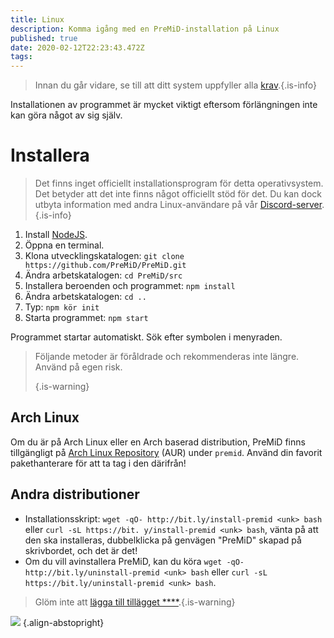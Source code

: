 ```yaml
---
title: Linux
description: Komma igång med en PreMiD-installation på Linux
published: true
date: 2020-02-12T22:23:43.472Z
tags: 
---
```


> Innan du går vidare, se till att ditt system uppfyller alla [krav](/install/requirements).{.is-info}

Installationen av programmet är mycket viktigt eftersom förlängningen inte kan göra något av sig själv.

# Installera
> Det finns inget officiellt installationsprogram för detta operativsystem. Det betyder att det inte finns något officiellt stöd för det. Du kan dock utbyta information med andra Linux-användare på vår [Discord-server](https://discord.gg/premid/).{.is-info}

1. Install [NodeJS](https://nodejs.org/en/).
2. Öppna en terminal.
3. Klona utvecklingskatalogen: `git clone https://github.com/PreMiD/PreMiD.git`
4. Ändra arbetskatalogen: `cd PreMiD/src`
5. Installera beroenden och programmet: `npm install`
6. Ändra arbetskatalogen: `cd ..`
7. Typ: `npm kör init`
8. Starta programmet: `npm start`

Programmet startar automatiskt. Sök efter symbolen i menyraden.

> Följande metoder är föråldrade och rekommenderas inte längre. Använd på egen risk. 
> 
> {.is-warning}

## Arch Linux
Om du är på Arch Linux eller en Arch baserad distribution, PreMiD finns tillgängligt på [Arch Linux Repository](https://aur.archlinux.org/packages/premid/) (AUR) under `premid`. Använd din favorit pakethanterare för att ta tag i den därifrån!

## Andra distributioner
- Installationsskript: `wget -qO- http://bit.ly/install-premid <unk> bash` eller `curl -sL https://bit. y/install-premid <unk> bash`, vänta på att den ska installeras, dubbelklicka på genvägen "PreMiD" skapad på skrivbordet, och det är det!
- Om du vill avinstallera PreMiD, kan du köra `wget -qO- http://bit.ly/uninstall-premid <unk> bash` eller `curl -sL https://bit.ly/uninstall-premid <unk> bash`.

> Glöm inte att [lägga till tillägget ****](/install).{.is-warning}

![](https://a.icons8.com/TqgWTTfw/Oy7xHF/svg.svg) {.align-abstopright}